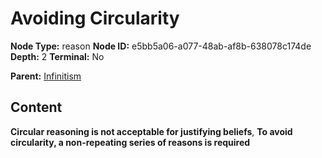 # Avoiding Circularity

**Node Type:** reason
**Node ID:** e5bb5a06-a077-48ab-af8b-638078c174de
**Depth:** 2
**Terminal:** No

**Parent:** [Infinitism](infinitism.md)

## Content

**Circular reasoning is not acceptable for justifying beliefs**, **To avoid circularity, a non-repeating series of reasons is required**
